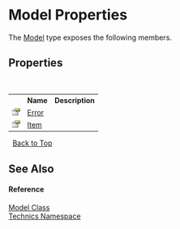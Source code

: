 # Model Properties
 

The <a href="d1bc9265-c35d-6d47-b537-7d1e1034dd46">Model</a> type exposes the following members.


## Properties
&nbsp;<table><tr><th></th><th>Name</th><th>Description</th></tr><tr><td>![Public property](media/pubproperty.gif "Public property")</td><td><a href="8084271e-8126-111e-351d-223e3c798820">Error</a></td><td></td></tr><tr><td>![Public property](media/pubproperty.gif "Public property")</td><td><a href="f5043540-aad0-d214-60bc-93d6bb0127ed">Item</a></td><td></td></tr></table>&nbsp;
<a href="#model-properties">Back to Top</a>

## See Also


#### Reference
<a href="d1bc9265-c35d-6d47-b537-7d1e1034dd46">Model Class</a><br /><a href="f9f22137-e96e-7e9b-007b-203cf730387b">Technics Namespace</a><br />